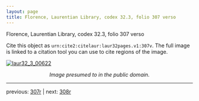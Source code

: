 ```yaml
---
layout: page
title: Florence, Laurentian Library, codex 32.3, folio 307 verso
---
```


Florence, Laurentian Library, codex 32.3, folio 307 verso

Cite this object as `urn:cite2:citelaur:laur32pages.v1:307v`.  The full image is linked to a citation tool you can use to cite regions of the image.

[![laur32_3_00622](http://www.homermultitext.org/iipsrv?IIIF=/project/homer/pyramidal/deepzoom/citelaur/laur32imgs/v1/laur32_3_00622.tif/full/800,/0/default.jpg)](http://www.homermultitext.org/ict2/?urn=urn:cite2:citelaur:laur32imgs.v1:laur32_3_00622) 

<p style="text-align: center; font-style: italic;">Image presumed to in the public domain.</p>

---

previous: [307r](../307r/) | next: [308r](../308r/)